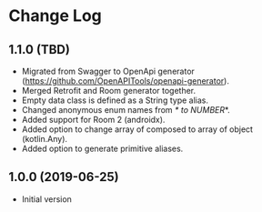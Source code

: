 Change Log
==========

## 1.1.0 (TBD)
- Migrated from Swagger to OpenApi generator (https://github.com/OpenAPITools/openapi-generator).
- Merged Retrofit and Room generator together.
- Empty data class is defined as a String type alias.
- Changed anonymous enum names from _* to NUMBER_*.
- Added support for Room 2 (androidx).
- Added option to change array of composed to array of object (kotlin.Any).
- Added option to generate primitive aliases.

## 1.0.0 (2019-06-25)
- Initial version